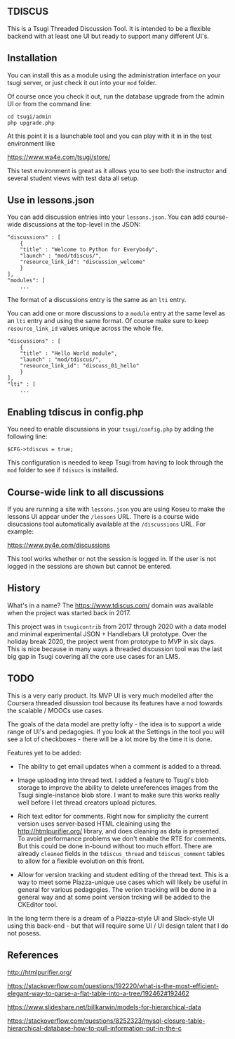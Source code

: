 TDISCUS
-------

This is a Tsugi Threaded Discussion Tool.  It is intended to be a
flexible backend with at least one UI but ready to support many
different UI's.

Installation
------------

You can install this as a module using the administration interface
on your tsugi server, or just check it out into your `mod` folder.

Of course once you check it out, run the database upgrade from the admin
UI or from the command line:

    cd tsugi/admin
    php upgrade.php

At this point it is a launchable tool and you can play with it in in the
test environment like

https://www.wa4e.com/tsugi/store/

This test environment is great as it allows you to see both the instructor and
several student views with test data all setup.

Use in lessons.json
-------------------

You can add discussion entries into your `lessons.json`.  You can add
course-wide discussions at the top-level in the JSON:

    "discussions" : [
        {
        "title" : "Welcome to Python for Everybody",
        "launch" : "mod/tdiscus/",
        "resource_link_id": "discussion_welcome"
        }
    ],
    "modules": [
        ...

The format of a discussions entry is the same as an `lti` entry.

You can add one or more discussions to a `module` entry at the same level
as an `lti` entry and using the same format.  Of course make sure to keep
`resource_link_id` values unique across the whole file.

    "discussions" : [
        {
        "title" : "Hello World module",
        "launch" : "mod/tdiscus/",
        "resource_link_id": "discuss_01_hello"
        }
    ],
    "lti" : [
        ...

Enabling tdiscus in config.php
------------------------------

You need to enable discussions in your `tsugi/config.php` by adding the following line:

    $CFG->tdiscus = true;

This configuration is needed to keep Tsugi from having to look through the `mod` folder to see
if `tdisucs` is installed.

Course-wide link to all discussions
-----------------------------------

If you are running a site with `lessons.json` you are using Koseu to make the
lessons UI appear under the `/lessons` URL.   There is a course wide disucssions
tool automatically available at the `/discussions` URL.  For example:

https://www.py4e.com/discussions

This tool works whether or not the session is logged in.  If the user is not
logged in the sessions are shown but cannot be entered.

History
-------

What's in a name?  The https://www.tdiscus.com/ domain was available
when the project was started back in 2017.  

This project was in `tsugicontrib` from 2017 through 2020 with a data
model and minimal experimental JSON + Handlebars UI prototype.  Over
the holiday break 2020, the project went from prototype to MVP in
six days.  This is nice because in many ways a threaded discussion
tool was the last big gap in Tsugi covering all the core use cases
for an LMS.

TODO
----

This is a very early product.  Its MVP UI is very much modelled after
the Coursera threaded disussion tool because its features have a nod
towards the scalable / MOOCs use cases.

The goals of the data model are pretty lofty - the idea is to support
a wide range of UI's and pedagogies.  If you look at the Settings in the
tool you will see a lot of checkboxes - there will be a lot more by the time
it is done.

Features yet to be added:

* The ability to get email updates when a comment is added to a thread.

* Image uploading into thread text.  I added a feature to Tsugi's blob storage to
improve the ability to delete unreferences images from the Tsugi single-instance blob store.
I want to make sure this works really well before I let thread creators upload pictures.

* Rich text editor for comments.  Right now for simplicity the current version uses
server-based HTML cleaining using the http://htmlpurifier.org/ library, and does
cleaning as data is presented.  To avoid performance problems we don't enable the
RTE for comments.  But this could be done in-bound without too much effort.  There
are already `cleaned` fields in the `tdiscus_thread` and `tdiscus_comment` tables
to allow for a flexible evolution on this front.

* Allow for version tracking and student editing of the thread text.  This
is a way to meet some Piazza-unique use cases which will likely be useful
in general for various pedagogies.  The verion tracking will be done in a general
way and at some point version trcking will be added to the CKEditor tool.

In the long term there is a dream of a Piazza-style UI and Slack-style UI
using this back-end - but that will require some UI / UI design talent that
I do not posess.

References
----------

http://htmlpurifier.org/

https://stackoverflow.com/questions/192220/what-is-the-most-efficient-elegant-way-to-parse-a-flat-table-into-a-tree/192462#192462

https://www.slideshare.net/billkarwin/models-for-hierarchical-data

https://stackoverflow.com/questions/8252323/mysql-closure-table-hierarchical-database-how-to-pull-information-out-in-the-c




